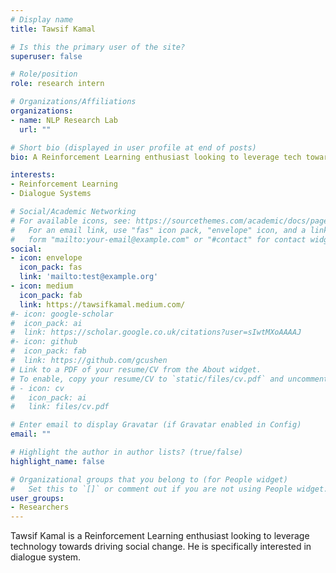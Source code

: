 ```yaml
---
# Display name
title: Tawsif Kamal

# Is this the primary user of the site?
superuser: false

# Role/position
role: research intern

# Organizations/Affiliations
organizations:
- name: NLP Research Lab
  url: ""

# Short bio (displayed in user profile at end of posts)
bio: A Reinforcement Learning enthusiast looking to leverage tech towards driving social change.

interests:
- Reinforcement Learning
- Dialogue Systems

# Social/Academic Networking
# For available icons, see: https://sourcethemes.com/academic/docs/page-builder/#icons
#   For an email link, use "fas" icon pack, "envelope" icon, and a link in the
#   form "mailto:your-email@example.com" or "#contact" for contact widget.
social:
- icon: envelope
  icon_pack: fas
  link: 'mailto:test@example.org'
- icon: medium
  icon_pack: fab
  link: https://tawsifkamal.medium.com/
#- icon: google-scholar
#  icon_pack: ai
#  link: https://scholar.google.co.uk/citations?user=sIwtMXoAAAAJ
#- icon: github
#  icon_pack: fab
#  link: https://github.com/gcushen
# Link to a PDF of your resume/CV from the About widget.
# To enable, copy your resume/CV to `static/files/cv.pdf` and uncomment the lines below.
# - icon: cv
#   icon_pack: ai
#   link: files/cv.pdf

# Enter email to display Gravatar (if Gravatar enabled in Config)
email: ""

# Highlight the author in author lists? (true/false)
highlight_name: false

# Organizational groups that you belong to (for People widget)
#   Set this to `[]` or comment out if you are not using People widget.
user_groups:
- Researchers
---
```


Tawsif Kamal is a Reinforcement Learning enthusiast looking to leverage technology towards driving social change. He is specifically interested in dialogue system.
